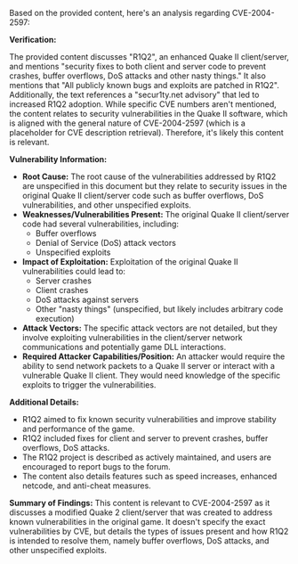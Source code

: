 Based on the provided content, here's an analysis regarding CVE-2004-2597:

**Verification:**

The provided content discusses "R1Q2", an enhanced Quake II client/server, and mentions "security fixes to both client and server code to prevent crashes, buffer overflows, DoS attacks and other nasty things." It also mentions that "All publicly known bugs and exploits are patched in R1Q2". Additionally, the text references a "secur1ty.net advisory" that led to increased R1Q2 adoption. While specific CVE numbers aren't mentioned, the content relates to security vulnerabilities in the Quake II software, which is aligned with the general nature of CVE-2004-2597 (which is a placeholder for CVE description retrieval). Therefore, it's likely this content is relevant.

**Vulnerability Information:**

*   **Root Cause:** The root cause of the vulnerabilities addressed by R1Q2 are unspecified in this document but they relate to security issues in the original Quake II client/server code such as buffer overflows, DoS vulnerabilities, and other unspecified exploits.
*   **Weaknesses/Vulnerabilities Present:** The original Quake II client/server code had several vulnerabilities, including:
    *   Buffer overflows
    *   Denial of Service (DoS) attack vectors
    *   Unspecified exploits
*   **Impact of Exploitation:** Exploitation of the original Quake II vulnerabilities could lead to:
    *   Server crashes
    *   Client crashes
    *   DoS attacks against servers
    *   Other "nasty things" (unspecified, but likely includes arbitrary code execution)
*  **Attack Vectors:** The specific attack vectors are not detailed, but they involve exploiting vulnerabilities in the client/server network communications and potentially game DLL interactions.
*  **Required Attacker Capabilities/Position:** An attacker would require the ability to send network packets to a Quake II server or interact with a vulnerable Quake II client. They would need knowledge of the specific exploits to trigger the vulnerabilities.

**Additional Details:**

*   R1Q2 aimed to fix known security vulnerabilities and improve stability and performance of the game.
*   R1Q2 included fixes for client and server to prevent crashes, buffer overflows, DoS attacks.
*   The R1Q2 project is described as actively maintained, and users are encouraged to report bugs to the forum.
*   The content also details features such as speed increases, enhanced netcode, and anti-cheat measures.

**Summary of Findings:**
This content is relevant to CVE-2004-2597 as it discusses a modified Quake 2 client/server that was created to address known vulnerabilities in the original game. It doesn't specify the exact vulnerabilities by CVE, but details the types of issues present and how R1Q2 is intended to resolve them, namely buffer overflows, DoS attacks, and other unspecified exploits.